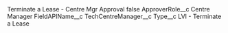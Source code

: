 <?xml version="1.0" encoding="UTF-8"?>
<CustomMetadata xmlns="http://soap.sforce.com/2006/04/metadata" xmlns:xsi="http://www.w3.org/2001/XMLSchema-instance" xmlns:xsd="http://www.w3.org/2001/XMLSchema">
    <label>Terminate a Lease - Centre Mgr Approval</label>
    <protected>false</protected>
    <values>
        <field>ApproverRole__c</field>
        <value xsi:type="xsd:string">Centre Manager</value>
    </values>
    <values>
        <field>FieldAPIName__c</field>
        <value xsi:type="xsd:string">TechCentreManager__c</value>
    </values>
    <values>
        <field>Type__c</field>
        <value xsi:type="xsd:string">LVI - Terminate a Lease</value>
    </values>
</CustomMetadata>
